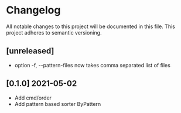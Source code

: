 # Changelog

All notable changes to this project will be documented in this file.
This project adheres to semantic versioning.

## [unreleased]

- option -f, --pattern-files now takes comma separated list of files

## [0.1.0] 2021-05-02

- Add cmd/order
- Add pattern based sorter ByPattern
